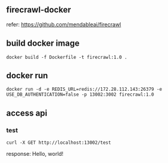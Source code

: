 ## firecrawl-docker

refer: https://github.com/mendableai/firecrawl

## build docker image
```shell
docker build -f Dockerfile -t firecrawl:1.0 .
```

## docker run
```shell
docker run -d -e REDIS_URL=redis://172.28.112.143:26379 -e USE_DB_AUTHENTICATION=false -p 13002:3002 firecrawl:1.0
```
## access api

### test

```shell
curl -X GET http://localhost:13002/test
```
response: Hello, world!

